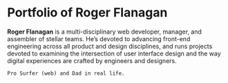 # Portfolio of Roger Flanagan

**Roger Flanagan** is a multi-disciplinary web developer, manager, and assembler of stellar teams. He’s devoted to advancing front-end engineering across all product and design disciplines, and runs projects devoted to examining the intersection of user interface design and the way digital experiences are crafted by engineers and designers.

``` Pro Surfer (web) and Dad in real life. ```

